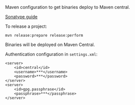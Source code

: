 Maven configuration to get binaries deploy to Maven central.

[Sonatype guide](https://central.sonatype.org/publish/publish-portal-maven/)  

To release a project:

    mvn release:prepare release:perform
    
Binaries will be deployed on Maven Central.

Authentication configuration in `settings.xml`:

	<server>
        <id>central</id>
        <username>***</username>
        <password>***</password>
    </server>
    <server>
        <id>gpg.passphrase</id>
        <passphrase>***</passphrase>
    </server>